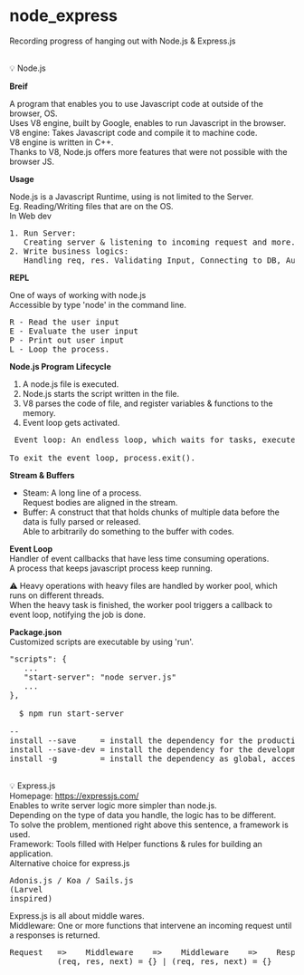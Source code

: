# node_express

Recording progress of hanging out with Node.js & Express.js

<br id="">
💡 Node.js

**Breif**

A program that enables you to use Javascript code at outside of the browser, OS.
<br>Uses V8 engine, built by Google, enables to run Javascript in the browser.
<br>V8 engine: Takes Javascript code and compile it to machine code.
<br>V8 engine is written in C++.
<br>Thanks to V8, Node.js offers more features that were not possible with the browser JS.

**Usage**

Node.js is a Javascript Runtime, using is not limited to the Server.
<br>Eg. Reading/Writing files that are on the OS.
<br>In Web dev
<pre>
1. Run Server: 
   Creating server & listening to incoming request and more.
2. Write business logics: 
   Handling req, res. Validating Input, Connecting to DB, Authentication and more.
</pre>

**REPL**

One of ways of working with node.js
<br>Accessible by type 'node' in the command line.
<pre>
R - Read the user input
E - Evaluate the user input
P - Print out user input
L - Loop the process.
</pre>

**Node.js Program Lifecycle**
1. A node.js file is executed.
2. Node.js starts the script written in the file.
3. V8 parses the code of file, and register variables & functions to the memory.
4. Event loop gets activated.
<pre> Event loop: An endless loop, which waits for tasks, executes them and then sleeps until it receives more tasks.

To exit the event loop, process.exit().
</pre>

**Stream & Buffers**
* Steam: A long line of a process.
<br>Request bodies are aligned in the stream.
* Buffer: A construct that that holds chunks of multiple data before the data is fully parsed or released.
<br>Able to arbitrarily do something to the buffer with codes.

**Event Loop**
<br>Handler of event callbacks that have less time consuming operations.
<br>A process that keeps javascript process keep running.

⚠️ Heavy operations with heavy files are handled by worker pool, which runs on different threads.
<br> When the heavy task is finished, the worker pool triggers a callback to event loop, notifying the job is done.

**Package.json**
<br>Customized scripts are executable by using 'run'.
<pre>
"scripts": {
   ...
   "start-server": "node server.js"
   ...
},

  $ npm run start-server

--
install --save     = install the dependency for the production only.
install --save-dev = install the dependency for the development only.
install -g         = install the dependency as global, accesible anywhere in the computer.
</pre>


<br id="">
💡 Express.js
<br>Homepage: <a href="https://expressjs.com/">https://expressjs.com/</a>
<br>Enables to write server logic more simpler than node.js.
<br>Depending on the type of data you handle, the logic has to be different.
<br>To solve the problem, mentioned right above this sentence, a framework is used.
<br>Framework: Tools filled with Helper functions & rules for building an application.
<br>Alternative choice for express.js
<pre>
Adonis.js / Koa / Sails.js
(Larvel 
inspired)
</pre>
Express.js is all about middle wares.
<br>Middleware: One or more functions that intervene an incoming request until a responses is returned.
<pre>
Request   =>    Middleware    =>    Middleware    =>    Response => ...
          (req, res, next) = {} | (req, res, next) = {}
</pre>
